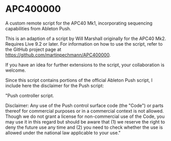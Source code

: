 # APC400000
A custom remote script for the APC40 Mk1, incorporating sequencing capabilities from Ableton Push.

This is an adaption of a script by Will Marshall originally for the APC40 Mk2. Requires Live 9.2 or later. For information on how to use the script, refer to the GitHub project page at https://github.com/martinpechmann/APC400000.

If you have an idea for further extensions to the script, your collaboration is welcome.

Since this script contains portions of the official Ableton Push script, I include here the disclaimer for the Push script:

"Push controller script.

Disclaimer: Any use of the Push control surface code (the "Code")
    or parts thereof for commercial purposes or in a commercial context
    is not allowed. Though we do not grant a license for non-commercial
    use of the Code, you may use it in this regard but should be aware that
    (1) we reserve the right to deny the future use any time and
    (2) you need to check whether the use is allowed under the national law
    applicable to your use."
